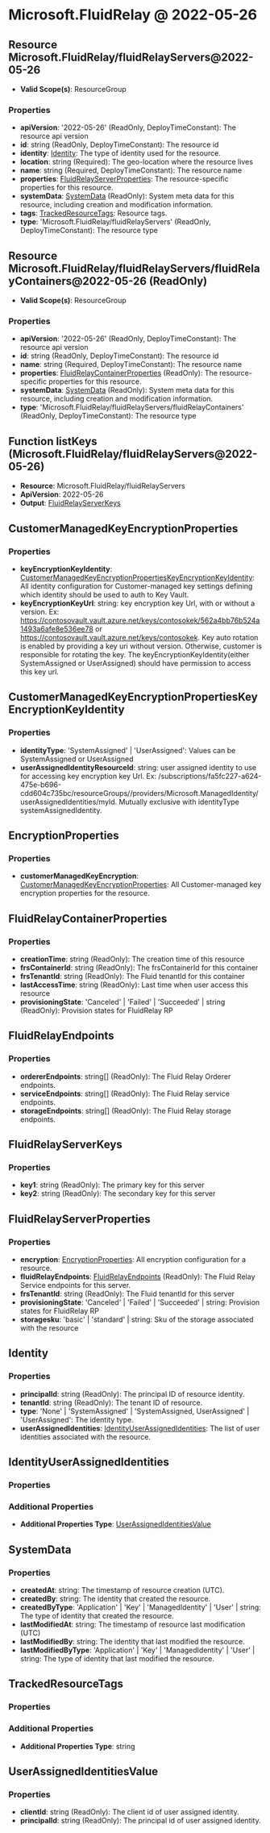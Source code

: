 # Microsoft.FluidRelay @ 2022-05-26

## Resource Microsoft.FluidRelay/fluidRelayServers@2022-05-26
* **Valid Scope(s)**: ResourceGroup
### Properties
* **apiVersion**: '2022-05-26' (ReadOnly, DeployTimeConstant): The resource api version
* **id**: string (ReadOnly, DeployTimeConstant): The resource id
* **identity**: [Identity](#identity): The type of identity used for the resource.
* **location**: string (Required): The geo-location where the resource lives
* **name**: string (Required, DeployTimeConstant): The resource name
* **properties**: [FluidRelayServerProperties](#fluidrelayserverproperties): The resource-specific properties for this resource.
* **systemData**: [SystemData](#systemdata) (ReadOnly): System meta data for this resource, including creation and modification information.
* **tags**: [TrackedResourceTags](#trackedresourcetags): Resource tags.
* **type**: 'Microsoft.FluidRelay/fluidRelayServers' (ReadOnly, DeployTimeConstant): The resource type

## Resource Microsoft.FluidRelay/fluidRelayServers/fluidRelayContainers@2022-05-26 (ReadOnly)
* **Valid Scope(s)**: ResourceGroup
### Properties
* **apiVersion**: '2022-05-26' (ReadOnly, DeployTimeConstant): The resource api version
* **id**: string (ReadOnly, DeployTimeConstant): The resource id
* **name**: string (Required, DeployTimeConstant): The resource name
* **properties**: [FluidRelayContainerProperties](#fluidrelaycontainerproperties) (ReadOnly): The resource-specific properties for this resource.
* **systemData**: [SystemData](#systemdata) (ReadOnly): System meta data for this resource, including creation and modification information.
* **type**: 'Microsoft.FluidRelay/fluidRelayServers/fluidRelayContainers' (ReadOnly, DeployTimeConstant): The resource type

## Function listKeys (Microsoft.FluidRelay/fluidRelayServers@2022-05-26)
* **Resource**: Microsoft.FluidRelay/fluidRelayServers
* **ApiVersion**: 2022-05-26
* **Output**: [FluidRelayServerKeys](#fluidrelayserverkeys)

## CustomerManagedKeyEncryptionProperties
### Properties
* **keyEncryptionKeyIdentity**: [CustomerManagedKeyEncryptionPropertiesKeyEncryptionKeyIdentity](#customermanagedkeyencryptionpropertieskeyencryptionkeyidentity): All identity configuration for Customer-managed key settings defining which identity should be used to auth to Key Vault.
* **keyEncryptionKeyUrl**: string: key encryption key Url, with or without a version. Ex: https://contosovault.vault.azure.net/keys/contosokek/562a4bb76b524a1493a6afe8e536ee78 or https://contosovault.vault.azure.net/keys/contosokek. Key auto rotation is enabled by providing a key uri without version. Otherwise, customer is responsible for rotating the key. The keyEncryptionKeyIdentity(either SystemAssigned or UserAssigned) should have permission to access this key url.

## CustomerManagedKeyEncryptionPropertiesKeyEncryptionKeyIdentity
### Properties
* **identityType**: 'SystemAssigned' | 'UserAssigned': Values can be SystemAssigned or UserAssigned
* **userAssignedIdentityResourceId**: string: user assigned identity to use for accessing key encryption key Url. Ex: /subscriptions/fa5fc227-a624-475e-b696-cdd604c735bc/resourceGroups/<resource group>/providers/Microsoft.ManagedIdentity/userAssignedIdentities/myId. Mutually exclusive with identityType systemAssignedIdentity.

## EncryptionProperties
### Properties
* **customerManagedKeyEncryption**: [CustomerManagedKeyEncryptionProperties](#customermanagedkeyencryptionproperties): All Customer-managed key encryption properties for the resource.

## FluidRelayContainerProperties
### Properties
* **creationTime**: string (ReadOnly): The creation time of this resource
* **frsContainerId**: string (ReadOnly): The frsContainerId for this container
* **frsTenantId**: string (ReadOnly): The Fluid tenantId for this container
* **lastAccessTime**: string (ReadOnly): Last time when user access this resource
* **provisioningState**: 'Canceled' | 'Failed' | 'Succeeded' | string (ReadOnly): Provision states for FluidRelay RP

## FluidRelayEndpoints
### Properties
* **ordererEndpoints**: string[] (ReadOnly): The Fluid Relay Orderer endpoints.
* **serviceEndpoints**: string[] (ReadOnly): The Fluid Relay service endpoints.
* **storageEndpoints**: string[] (ReadOnly): The Fluid Relay storage endpoints.

## FluidRelayServerKeys
### Properties
* **key1**: string (ReadOnly): The primary key for this server
* **key2**: string (ReadOnly): The secondary key for this server

## FluidRelayServerProperties
### Properties
* **encryption**: [EncryptionProperties](#encryptionproperties): All encryption configuration for a resource.
* **fluidRelayEndpoints**: [FluidRelayEndpoints](#fluidrelayendpoints) (ReadOnly): The Fluid Relay Service endpoints for this server.
* **frsTenantId**: string (ReadOnly): The Fluid tenantId for this server
* **provisioningState**: 'Canceled' | 'Failed' | 'Succeeded' | string: Provision states for FluidRelay RP
* **storagesku**: 'basic' | 'standard' | string: Sku of the storage associated with the resource

## Identity
### Properties
* **principalId**: string (ReadOnly): The principal ID of resource identity.
* **tenantId**: string (ReadOnly): The tenant ID of resource.
* **type**: 'None' | 'SystemAssigned' | 'SystemAssigned, UserAssigned' | 'UserAssigned': The identity type.
* **userAssignedIdentities**: [IdentityUserAssignedIdentities](#identityuserassignedidentities): The list of user identities associated with the resource.

## IdentityUserAssignedIdentities
### Properties
### Additional Properties
* **Additional Properties Type**: [UserAssignedIdentitiesValue](#userassignedidentitiesvalue)

## SystemData
### Properties
* **createdAt**: string: The timestamp of resource creation (UTC).
* **createdBy**: string: The identity that created the resource.
* **createdByType**: 'Application' | 'Key' | 'ManagedIdentity' | 'User' | string: The type of identity that created the resource.
* **lastModifiedAt**: string: The timestamp of resource last modification (UTC)
* **lastModifiedBy**: string: The identity that last modified the resource.
* **lastModifiedByType**: 'Application' | 'Key' | 'ManagedIdentity' | 'User' | string: The type of identity that last modified the resource.

## TrackedResourceTags
### Properties
### Additional Properties
* **Additional Properties Type**: string

## UserAssignedIdentitiesValue
### Properties
* **clientId**: string (ReadOnly): The client id of user assigned identity.
* **principalId**: string (ReadOnly): The principal id of user assigned identity.

